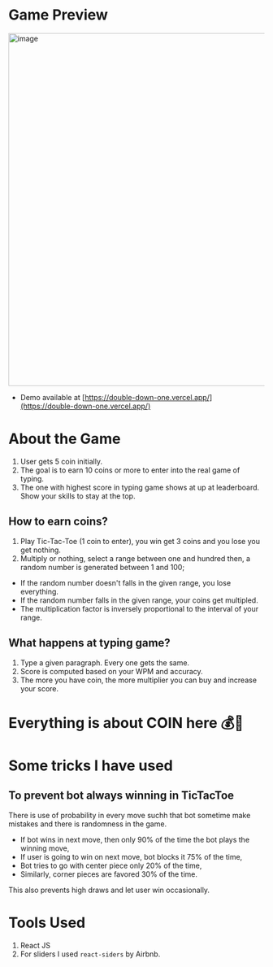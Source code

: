 # Game Preview
<img width="1366" height="694" alt="image" src="https://github.com/user-attachments/assets/ec903efb-ee30-4c32-bb35-a3395bdfba37" />

- Demo available at [https://double-down-one.vercel.app/](https://double-down-one.vercel.app/)

# About the Game
1. User gets 5 coin initially.
2. The goal is to earn 10 coins or more to enter into the real game of typing. 
3. The one with highest score in typing game shows at up at leaderboard. Show your skills to stay at the top.

## How to earn coins?
1. Play Tic-Tac-Toe (1 coin to enter), you win get 3 coins and you lose you get nothing.
2. Multiply or nothing, select a range between one and hundred then, a random number is generated between 1 and 100;
- If the random number doesn't falls in the given range, you lose everything.
- If the random number falls in the given range, your coins get multipled.
- The multiplication factor is inversely proportional to the interval of your range.

## What happens at typing game?
1. Type a given paragraph. Every one gets the same. 
2. Score is computed based on your WPM and accuracy.
3. The more you have coin, the more multiplier you can buy and increase your score.

# Everything is about COIN here 💰💸

# Some tricks I have used
## To prevent bot always winning in TicTacToe
There is use of probability in every move suchh that bot sometime make mistakes and there is randomness in the game.
- If bot wins in next move, then only 90% of the time the bot plays the winning move,
- If user is going to win on next move, bot blocks it 75% of the time,
- Bot tries to go with center piece only 20% of the time,
- Similarly, corner pieces are favored 30% of the time.

This also prevents high draws and let user win occasionally.

# Tools Used
1. React JS
2. For sliders I used `react-siders` by Airbnb.
